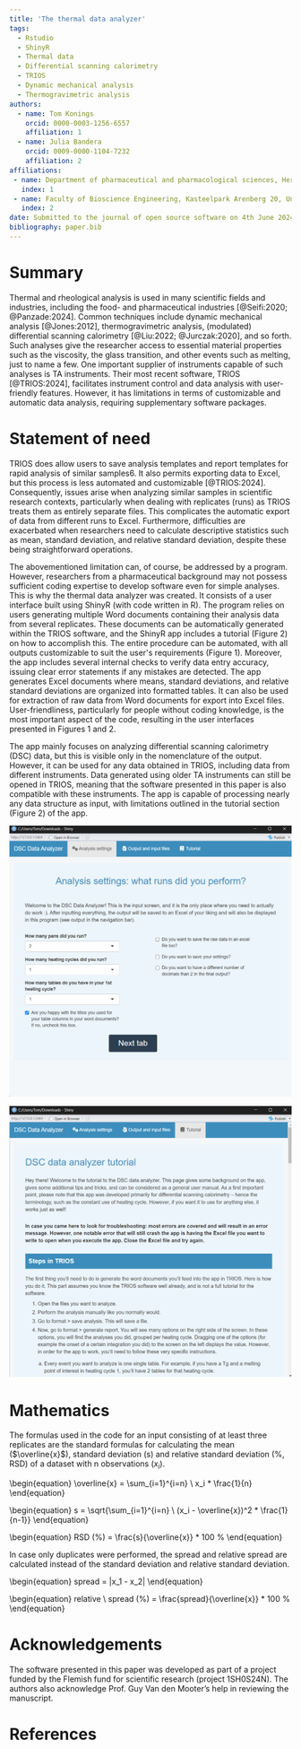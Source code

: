 ```yaml
---
title: 'The thermal data analyzer'
tags:
  - Rstudio
  - ShinyR
  - Thermal data
  - Differential scanning calorimetry
  - TRIOS
  - Dynamic mechanical analysis
  - Thermogravimetric analysis
authors:
  - name: Tom Konings
    orcid: 0000-0003-1256-6557
    affiliation: 1
  - name: Julia Bandera
    orcid: 0009-0000-1104-7232
    affiliation: 2
affiliations:
 - name: Department of pharmaceutical and pharmacological sciences, Herestraat 49 box 921, University of Leuven (KU Leuven), 3000 Leuven, Belgium 
   index: 1
 - name: Faculty of Bioscience Engineering, Kasteelpark Arenberg 20, University of Leuven (KU Leuven), 3001 Leuven, Belgium
   index: 2
date: Submitted to the journal of open source software on 4th June 2024
bibliography: paper.bib
---
```


# Summary
Thermal and rheological analysis is used in many scientific fields and industries, including the food- and pharmaceutical industries [@Seifi:2020; @Panzade:2024]. Common techniques include dynamic mechanical analysis [@Jones:2012], thermogravimetric analysis, (modulated) differential scanning calorimetry [@Liu:2022; @Jurczak:2020], and so forth. Such analyses give the researcher access to essential material properties such as the viscosity, the glass transition, and other events such as melting, just to name a few. One important supplier of instruments capable of such analyses is TA instruments. Their most recent software, TRIOS [@TRIOS:2024], facilitates instrument control and data analysis with user-friendly features. However, it has limitations in terms of customizable and automatic data analysis, requiring supplementary software packages.

# Statement of need
TRIOS does allow users to save analysis templates and report templates for rapid analysis of similar samples6. It also permits exporting data to Excel, but this process is less automated and customizable [@TRIOS:2024]. Consequently, issues arise when analyzing similar samples in scientific research contexts, particularly when dealing with replicates (runs) as TRIOS treats them as entirely separate files. This complicates the automatic export of data from different runs to Excel. Furthermore, difficulties are exacerbated when researchers need to calculate descriptive statistics such as mean, standard deviation, and relative standard deviation, despite these being straightforward operations.

The abovementioned limitation can, of course, be addressed by a program. However, researchers from a pharmaceutical background may not possess sufficient coding expertise to develop software even for simple analyses. This is why the thermal data analyzer was created. It consists of a user interface built using ShinyR (with code written in R). The program relies on users generating multiple Word documents containing their analysis data from several replicates. These documents can be automatically generated within the TRIOS software, and the ShinyR app includes a tutorial (Figure 2) on how to accomplish this. The entire procedure can be automated, with all outputs customizable to suit the user's requirements (Figure 1). Moreover, the app includes several internal checks to verify data entry accuracy, issuing clear error statements if any mistakes are detected. The app generates Excel documents where means, standard deviations, and relative standard deviations are organized into formatted tables. It can also be used for extraction of raw data from Word documents for export into Excel files. User-friendliness, particularly for people without coding knowledge, is the most important aspect of the code, resulting in the user interfaces presented in Figures 1 and 2.

The app mainly focuses on analyzing differential scanning calorimetry (DSC) data, but this is visible only in the nomenclature of the output. However, it can be used for any data obtained in TRIOS, including data from different instruments. Data generated using older TA instruments can still be opened in TRIOS, meaning that the software presented in this paper is also compatible with these instruments.  The app is capable of processing nearly any data structure as input, with limitations outlined in the tutorial section (Figure 2) of the app.


![The user interface for input of data. On the following page, users are prompted to provide inputs such as the files to analyze and the desired name for the output Excel file. Additionally, the button to initiate the analysis is located on  page 2.](Figures/figure1_main_menu.png)

![The tutorial, also present in the app, gives detailed instructions regarding the input data and guidelines for creating necessary documents in TRIOS. Additionally, it outlines the program's limitations and offers a brief overview of the code's functionality.](Figures/figure2_tutorial.png)


# Mathematics
The formulas used in the code for an input consisting of at least three replicates are the standard formulas for calculating the mean ($\overline{x}$), standard deviation (s) and relative standard deviation (%, RSD) of a dataset with n observations ($x_i$). 

\begin{equation}
\overline{x} = \sum_{i=1}^{i=n} \ x_i * \frac{1}{n}
\end{equation}

\begin{equation}
s = \sqrt{\sum_{i=1}^{i=n} \ (x_i - \overline{x})^2 * \frac{1}{n-1}}
\end{equation}

\begin{equation}
RSD  (\%) = \frac{s}{\overline{x}} * 100 \%
\end{equation}

In case only duplicates were performed, the spread and relative spread are calculated instead of the standard deviation and relative standard deviation. 

\begin{equation}
spread = |x_1 - x_2|
\end{equation}

\begin{equation}
relative \ spread (\%) = \frac{spread}{\overline{x}} * 100 \%
\end{equation}



# Acknowledgements
The software presented in this paper was developed as part of a project funded by the Flemish fund for scientific research (project 1SH0S24N). The authors also acknowledge Prof. Guy Van den Mooter’s help in reviewing the manuscript. 


# References




